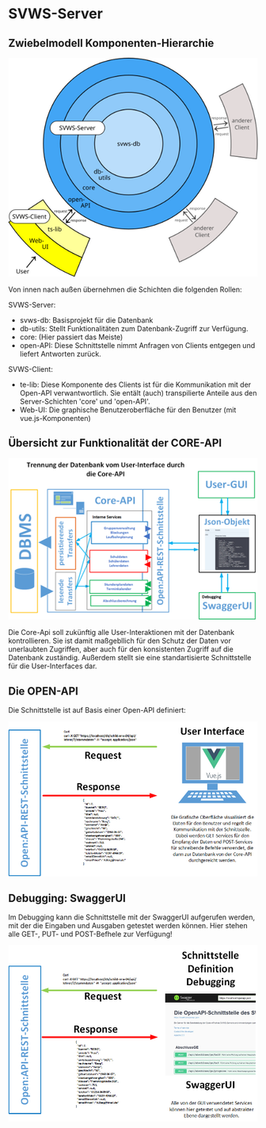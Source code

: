 # SVWS-Server



## Zwiebelmodell Komponenten-Hierarchie

![Übersicht-REST](./graphics/Zwiebelmodell_SVWS-Server_und_SVWS-Client.png)

Von innen nach außen übernehmen die Schichten die folgenden Rollen:

SVWS-Server:
- svws-db: Basisprojekt für die Datenbank
- db-utils: Stellt Funktionalitäten zum Datenbank-Zugriff zur Verfügung.
- core: (Hier passiert das Meiste)
- open-API: Diese Schnittstelle nimmt Anfragen von Clients entgegen und liefert Antworten zurück.

SVWS-Client:
- te-lib: Diese Komponente des Clients ist für die Kommunikation mit der Open-API verwantwortlich. Sie entält (auch) transpilierte Anteile aus den Server-Schichten 'core' und 'open-API'.
- Web-UI: Die graphische Benutzeroberfläche für den Benutzer (mit vue.js-Komponenten)

## Übersicht zur Funktionalität der CORE-API

![Übersicht-REST-Server-03](./graphics/Uebersicht-REST-Server-03.png)


Die Core-Api soll zukünftig alle User-Interaktionen mit der Datenbank kontrollieren. Sie ist damit maßgebllich für den Schutz der Daten vor unerlaubten Zugriffen, aber auch für den konsistenten Zugriff auf die Datenbank zuständig. Außerdem stellt sie eine standartisierte Schnittstelle für die User-Interfaces dar.


## Die OPEN-API
Die Schnittstelle ist auf Basis einer Open-API definiert:


![Übersicht-REST-Server-04](./graphics/Uebersicht-REST-Server-04.png)

## Debugging: SwaggerUI
Im Debugging kann die Schnittstelle mit der SwaggerUI aufgerufen werden, mit der die Eingaben und Ausgaben getestet werden können. Hier stehen alle GET-, PUT- und POST-Befhele zur Verfügung!


![Übersicht-REST-Server-05](./graphics/Uebersicht-REST-Server-05.png)



